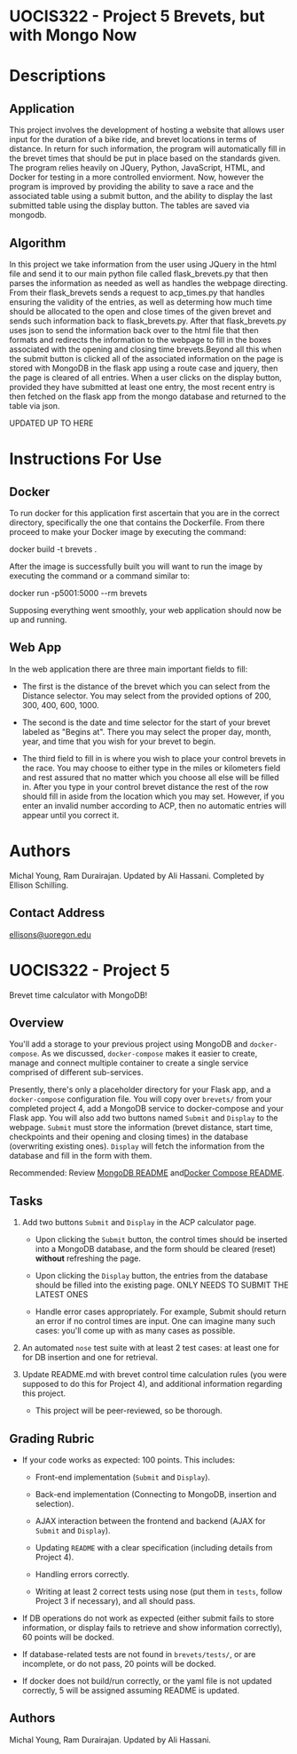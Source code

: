 # UOCIS322 - Project 5 Brevets, but with Mongo Now


# Descriptions


## Application


This project involves the development of hosting a website that allows user input for the duration of a bike ride, and brevet locations in terms of distance. In return for such information, the program will automatically fill in the brevet times that should be put in place based on the standards given. The program relies heavily on JQuery, Python, JavaScript, HTML, and Docker for testing in a more controlled enviorment. Now, however the program is improved by providing the ability to save a race and the associated table using a submit button, and the ability to display the last submitted table using the display button. The tables are saved via mongodb.



## Algorithm


In this project we take information from the user using JQuery in the html file and send it to our main python file called flask_brevets.py that then parses the information as needed as well as handles the webpage directing. From their flask_brevets sends a request to acp_times.py that handles ensuring the validity of the entries, as well as determing how much time should be allocated to the open and close times of the given brevet and sends such information back to flask_brevets.py. After that flask_brevets.py uses json to send the information back over to the html file that then formats and redirects the information to the webpage to fill in the boxes associated with the opening and closing time brevets.Beyond all this when the submit button is clicked all of the associated information on the page is stored with MongoDB in the flask app using a route case and jquery, then the page is cleared of all entries. When a user clicks on the display button, provided they have submitted at least one entry, the most recent entry is then fetched on the flask app from the mongo database and returned to the table via json. 



UPDATED UP TO HERE
# Instructions For Use


## Docker
To run docker for this application first ascertain that you are in the correct directory, specifically the one that contains the Dockerfile. From there proceed to make your Docker image by executing the command:


docker build -t brevets .   



After the image is successfully built you will want to run the image by executing the command or a command similar to:


docker run  -p5001:5000 --rm brevets 



Supposing everything went smoothly, your web application should now be up and running. 



## Web App



In the web application there are three main important fields to fill:


* The first is the distance of the brevet which you can select from the Distance selector. You may select from the provided options of 200, 300, 400, 600, 1000.


* The second is the date and time selector for the start of your brevet labeled as "Begins at". There you may select the proper day, month, year, and time that you wish for your brevet to begin.


* The third field to fill in is where you wish to place your control brevets in the race. You may choose to either type in the miles or kilometers field and rest assured that no matter which you choose all else will be filled in. After you type in your control brevet distance the rest of the row should fill in aside from the location which you may set. However, if you enter an invalid number according to ACP, then no automatic entries will appear until you correct it.




# Authors

Michal Young, Ram Durairajan. Updated by Ali Hassani. Completed by Ellison Schilling.

## Contact Address

ellisons@uoregon.edu









# UOCIS322 - Project 5 #
Brevet time calculator with MongoDB!

## Overview

You'll add a storage to your previous project using MongoDB and `docker-compose`.
As we discussed, `docker-compose` makes it easier to create, manage and connect multiple container to create a single service comprised of different sub-services.

Presently, there's only a placeholder directory for your Flask app, and a `docker-compose` configuration file. You will copy over `brevets/` from your completed project 4, add a MongoDB service to docker-compose and your Flask app. You will also add two buttons named `Submit` and `Display` to the webpage. `Submit` must store the information (brevet distance, start time, checkpoints and their opening and closing times) in the database (overwriting existing ones). `Display` will fetch the information from the database and fill in the form with them.

Recommended: Review [MongoDB README](MONGODB.md) and[Docker Compose README](COMPOSE.md).

## Tasks

1. Add two buttons `Submit` and `Display` in the ACP calculator page.

	- Upon clicking the `Submit` button, the control times should be inserted into a MongoDB database, and the form should be cleared (reset) **without** refreshing the page.

	- Upon clicking the `Display` button, the entries from the database should be filled into the existing page. ONLY NEEDS TO SUBMIT THE LATEST ONES

	- Handle error cases appropriately. For example, Submit should return an error if no control times are input. One can imagine many such cases: you'll come up with as many cases as possible.

2. An automated `nose` test suite with at least 2 test cases: at least one for for DB insertion and one for retrieval.

3. Update README.md with brevet control time calculation rules (you were supposed to do this for Project 4), and additional information regarding this project.
	- This project will be peer-reviewed, so be thorough.

## Grading Rubric

* If your code works as expected: 100 points. This includes:
	* Front-end implementation (`Submit` and `Display`).
	
	* Back-end implementation (Connecting to MongoDB, insertion and selection).
	
	* AJAX interaction between the frontend and backend (AJAX for `Submit` and `Display`).
	
	* Updating `README` with a clear specification (including details from Project 4).
	
	* Handling errors correctly.
	
	* Writing at least 2 correct tests using nose (put them in `tests`, follow Project 3 if necessary), and all should pass.

* If DB operations do not work as expected (either submit fails to store information, or display fails to retrieve and show information correctly), 60 points will be docked.

* If database-related tests are not found in `brevets/tests/`, or are incomplete, or do not pass, 20 points will be docked.

* If docker does not build/run correctly, or the yaml file is not updated correctly, 5 will be assigned assuming README is updated.

## Authors

Michal Young, Ram Durairajan. Updated by Ali Hassani.
